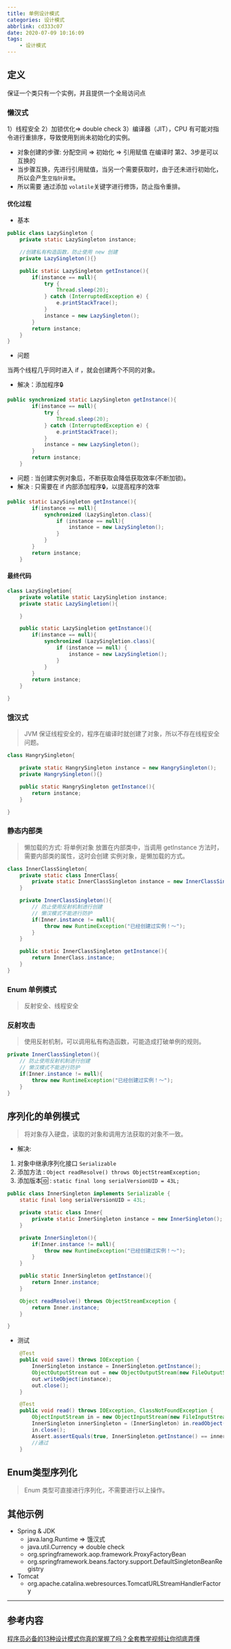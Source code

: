 ```yaml
---
title: 单例设计模式
categories: 设计模式
abbrlink: cd333c07
date: 2020-07-09 10:16:09
tags:
	- 设计模式
---
```


## 定义
保证一个类只有一个实例，并且提供一个全局访问点

### 懒汉式

1）线程安全
2）加锁优化=> double check
3）编译器（JIT），CPU 有可能对指令进行重排序，导致使用到尚未初始化的实例。
	
- 对象创建的步骤: 分配空间 => 初始化 => 引用赋值 在编译时 第2、3步是可以互换的
- 当步骤互换，先进行引用赋值，当另一个需要获取时，由于还未进行初始化，所以会产生`空指针异常`。
- 所以需要 通过添加 `volatile`关键字进行修饰，防止指令重排。

#### 优化过程

- 基本

```java
public class LazySingleton {
    private static LazySingleton instance;

    //创建私有构造函数，防止使用 new 创建
    private LazySingleton(){}

    public static LazySingleton getInstance(){
        if(instance == null){
            try {
                Thread.sleep(20);
            } catch (InterruptedException e) {
                e.printStackTrace();
            }
            instance = new LazySingleton();
        }
        return instance;
    }
}

```
- 问题

当两个线程几乎同时进入 if ，就会创建两个不同的对象。

- 解决：添加程序🔒
```java
public synchronized static LazySingleton getInstance(){
        if(instance == null){
            try {
                Thread.sleep(20);
            } catch (InterruptedException e) {
                e.printStackTrace();
            }
            instance = new LazySingleton();
        }
        return instance;
    }
```

- 问题 : 当创建实例对象后，不断获取会降低获取效率(不断加锁)。
- 解决 : 只需要在 if 内部添加程序🔒，以提高程序的效率

```java
public static LazySingleton getInstance(){
        if(instance == null){
            synchronized (LazySingleton.class){
                if (instance == null){
                    instance = new LazySingleton();
                }
            }
        }
        return instance;
    }
```

#### 最终代码

```java
class LazySingletion{
	private volatile static LazySingletion instance;
	private static LazySingletion(){

	}

	public static LazySingletion getInstance(){
		if(instance == null){
			synchronized (LazySingletion.class){
				if (instance == null) {
					instance = new LazySingletion();
				}
			}
		}
		return instance;
	}

}
```

### 饿汉式

> JVM 保证线程安全的，程序在编译时就创建了对象，所以不存在线程安全问题。

```java
class HangrySingleton{

	private static HangrySingleton instance = new HangrySingleton();
	private HangrySingleton(){}

	public static HangrySingleton getInstance(){
		return instance;
	}

}
```

### 静态内部类

> 懒加载的方式: 将单例对象 放置在内部类中，当调用 getInstance 方法时，需要内部类的属性，这时会创建 实例对象，是懒加载的方式。

```java
class InnerClassSingleton{
	private static class InnerClass{
		private static InnerClassSingleton instance = new InnerClassSingleton();
	}

	private InnerClassSingleton(){
		// 防止使用反射机制进行创建
		// 懒汉模式不能进行防护
		if(Inner.instance != null){
            throw new RuntimeException("已经创建过实例！～");
        }
	}

	public static InnerClassSingleton getInstance(){
		return InnerClass.instance;
	}
}
```

### Enum 单例模式

> 反射安全、线程安全


### 反射攻击

> 使用反射机制，可以调用私有构造函数，可能造成打破单例的规则。

```java
private InnerClassSingleton(){
	// 防止使用反射机制进行创建
	// 懒汉模式不能进行防护
	if(Inner.instance != null){
        throw new RuntimeException("已经创建过实例！～");
    }
}
```

## 序列化的单例模式

> 将对象存入硬盘，读取的对象和调用方法获取的对象不一致。

- 解决:

1. 对象中继承序列化接口 `Serializable`
2. 添加方法 :  `Object readResolve() throws ObjectStreamException; `
3. 添加版本🆔 : `static final long serialVersionUID = 43L;`

```java
public class InnerSingleton implements Serializable {
    static final long serialVersionUID = 43L;

    private static class Inner{
        private static InnerSingleton instance = new InnerSingleton();
    }

    private InnerSingleton(){
        if(Inner.instance != null){
            throw new RuntimeException("已经创建过实例！～");
        }
    }

    public static InnerSingleton getInstance(){
        return Inner.instance;
    }

    Object readResolve() throws ObjectStreamException {
        return Inner.instance;
    }

}
```

- 测试

```java
    @Test
    public void save() throws IOException {
        InnerSingleton instance = InnerSingleton.getInstance();
        ObjectOutputStream out = new ObjectOutputStream(new FileOutputStream("InnerSingleton"));
        out.writeObject(instance);
        out.close();
    }

    @Test
    public void read() throws IOException, ClassNotFoundException {
        ObjectInputStream in = new ObjectInputStream(new FileInputStream("InnerSingleton"));
        InnerSingleton innerSingleton = (InnerSingleton) in.readObject();
        in.close();
        Assert.assertEquals(true, InnerSingleton.getInstance() == innerSingleton);
        //通过
    }
```

## Enum类型序列化

> Enum 类型可直接进行序列化，不需要进行以上操作。

## 其他示例

- Spring & JDK
	- java.lang.Runtime => 饿汉式
	- java.util.Currency  => double check
	- org.springframework.aop.framework.ProxyFactoryBean
	- org.springframework.beans.factory.support.DefaultSingletonBeanRegistry
- Tomcat
	- org.apache.catalina.webresources.TomcatURLStreamHandlerFactory
	
---

## 参考内容

[程序员必备的13种设计模式你真的掌握了吗？全套教学视频让你彻底弄懂](https://www.bilibili.com/video/BV18a4y147dB?p=1)
